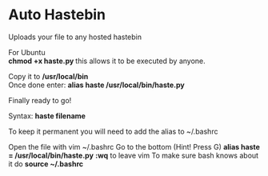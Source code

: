 # Auto Hastebin
Uploads your file to any hosted hastebin

For Ubuntu <br>
<strong> chmod +x haste.py </strong>this allows it to be executed by anyone.

Copy it to <strong>/usr/local/bin</strong> <br>Once done enter: <strong>alias haste /usr/local/bin/haste.py</strong>

Finally ready to go!

Syntax: <strong>haste filename </strong>

To keep it permanent you will need to add the alias to ~/.bashrc

Open the file with vim ~/.bashrc
Go to the bottom (Hint! Press G)
<strong>alias haste = /usr/local/bin/haste.py</strong>
<strong>:wq</strong> to leave vim
To make sure bash knows about it do <strong>source ~/.bashrc</strong>

